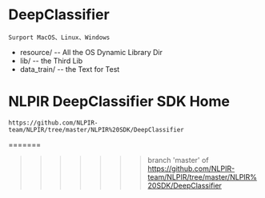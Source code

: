# DeepClassifier
    Surport MacOS、Linux、Windows
* resource/ -- All the OS Dynamic Library Dir
* lib/ -- the Third Lib
* data_train/ -- the Text for Test

# NLPIR DeepClassifier SDK Home
    https://github.com/NLPIR-team/NLPIR/tree/master/NLPIR%20SDK/DeepClassifier
=======
>>>>>>> branch 'master' of https://github.com/NLPIR-team/NLPIR/tree/master/NLPIR%20SDK/DeepClassifier